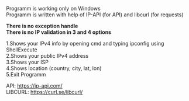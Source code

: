 Programm is working only on Windows\
Programm is written with help of IP-API (for API) and libcurl (for requests)

<b>There is no exception handle</b><br>
<b>There is no IP validation in 3 and 4 options</b>

1.Shows your IPv4 info by opening cmd and typing ipconfig using ShellExecute\
2.Shows your public IPv4 address\
3.Shows your ISP\
4.Shows location (country, city, lat, lon)\
5.Exit Programm

API: https://ip-api.com/ \
LIBCURL: https://curl.se/libcurl/ 
